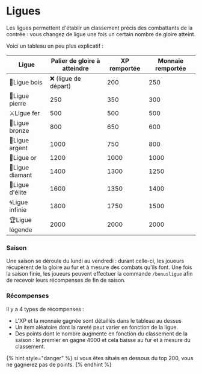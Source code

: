 # Ligues

Les ligues permettent d'établir un classement précis des combattants de la contrée : vous changez de ligue une fois un certain nombre de gloire atteint.&#x20;

Voici un tableau un peu plus explicatif :&#x20;

<table><thead><tr><th>Ligue</th><th>Palier de gloire à atteindre</th><th>XP remportée</th><th data-type="number">Monnaie remportée</th></tr></thead><tbody><tr><td><span data-gb-custom-inline data-tag="emoji" data-code="1f332">🌲</span>Ligue bois</td><td><span data-gb-custom-inline data-tag="emoji" data-code="274c">❌</span> (ligue de départ)</td><td>200</td><td>250</td></tr><tr><td><span data-gb-custom-inline data-tag="emoji" data-code="1f5ff">🗿</span>Ligue pierre</td><td>250</td><td>350</td><td>300</td></tr><tr><td><span data-gb-custom-inline data-tag="emoji" data-code="2694">⚔</span>Ligue fer</td><td>500</td><td>500</td><td>500</td></tr><tr><td><span data-gb-custom-inline data-tag="emoji" data-code="1f949">🥉</span>Ligue bronze</td><td>800</td><td>650</td><td>600</td></tr><tr><td><span data-gb-custom-inline data-tag="emoji" data-code="1f948">🥈</span>Ligue argent</td><td>1000</td><td>750</td><td>800</td></tr><tr><td><span data-gb-custom-inline data-tag="emoji" data-code="1f947">🥇</span>Ligue or</td><td>1200</td><td>1000</td><td>1000</td></tr><tr><td><span data-gb-custom-inline data-tag="emoji" data-code="1f48e">💎</span>Ligue diamant</td><td>1400</td><td>1300</td><td>1250</td></tr><tr><td><span data-gb-custom-inline data-tag="emoji" data-code="1f4af">💯</span>Ligue d'élite</td><td>1600</td><td>1350</td><td>1400</td></tr><tr><td><span data-gb-custom-inline data-tag="emoji" data-code="1f300">🌀</span>Ligue infinie</td><td>1800</td><td>1750</td><td>1500</td></tr><tr><td><span data-gb-custom-inline data-tag="emoji" data-code="1f3c6">🏆</span>Ligue légende</td><td>2000</td><td>2000</td><td>2000</td></tr></tbody></table>

### Saison

Une saison se déroule du lundi au vendredi : durant celle-ci, les joueurs récupèrent de la gloire au fur et à mesure des combats qu'ils font. Une fois la saison finie, les joueurs peuvent effectuer la commande `/bonusligue` afin de recevoir leurs récompenses de fin de saison.

### Récompenses

Il y a 4 types de récompenses :&#x20;

* L'XP et la monnaie gagnée sont détaillés dans le tableau au dessus
* Un item aléatoire dont la rareté peut varier en fonction de la ligue.
* Des points dont le nombre augmente en fonction du classement de la saison : le premier en gagne 4000 et cela baisse au fur et à mesure du classement.

{% hint style="danger" %}
si vous êtes situés en dessous du top 200, vous ne gagnerez pas de points.
{% endhint %}
